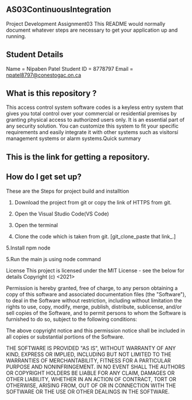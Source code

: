 ## AS03ContinuousIntegration
Project Development Assignment03
This README would normally document whatever steps are necessary to get your application up and running.

## Student Details
Name = Nipaben Patel
Student ID = 8778797
Email = npatel8797@conestogac.on.ca



## What is this repository ?
This access control system software codes is a keyless entry system that gives you total control over your commercial or residential premises by granting physical access to authorized users only. It is an essential part of any security solution. You can customize this system to fit your specific requirements and easily integrate it with other systems such as visitorsí management systems or alarm systems.Quick summary

## This is the link for getting a repository.

## How do I get set up?

These are the Steps for project build and installtion

1. Download the project from git or copy the link of HTTPS from git.

2. Open the Visual Studio Code(VS Code)

3. Open the terminal 

4. Clone the code which is taken from git. [git_clone_paste that link_.]

5.Install npm node

5.Run the main js using node command

License This project is licensed under the MIT License - see the below for details
Copyright (c) <2021> <copyright Nipaben Patel>

Permission is hereby granted, free of charge, to any person obtaining a copy of this software and associated documentation files (the "Software"), to deal in the Software without restriction, including without limitation the rights to use, copy, modify, merge, publish, distribute, sublicense, and/or sell copies of the Software, and to permit persons to whom the Software is furnished to do so, subject to the following conditions:

The above copyright notice and this permission notice shall be included in all copies or substantial portions of the Software.

THE SOFTWARE IS PROVIDED "AS IS", WITHOUT WARRANTY OF ANY KIND, EXPRESS OR IMPLIED, INCLUDING BUT NOT LIMITED TO THE WARRANTIES OF MERCHANTABILITY, FITNESS FOR A PARTICULAR PURPOSE AND NONINFRINGEMENT. IN NO EVENT SHALL THE AUTHORS OR COPYRIGHT HOLDERS BE LIABLE FOR ANY CLAIM, DAMAGES OR OTHER LIABILITY, WHETHER IN AN ACTION OF CONTRACT, TORT OR OTHERWISE, ARISING FROM, OUT OF OR IN CONNECTION WITH THE SOFTWARE OR THE USE OR OTHER DEALINGS IN THE SOFTWARE.
